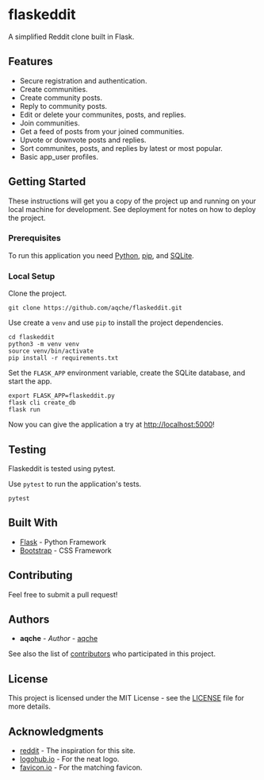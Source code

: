 # flaskeddit

A simplified Reddit clone built in Flask.

## Features

* Secure registration and authentication.
* Create communities.
* Create community posts.
* Reply to community posts.
* Edit or delete your communites, posts, and replies.
* Join communities.
* Get a feed of posts from your joined communities.
* Upvote or downvote posts and replies.
* Sort communites, posts, and replies by latest or most popular.
* Basic app_user profiles.
 
## Getting Started

These instructions will get you a copy of the project up and running on your local machine for development. See deployment for notes on how to deploy the project.

### Prerequisites

To run this application you need [Python](https://www.python.org/), [pip](https://pip.pypa.io/en/stable/), and [SQLite](https://www.sqlite.org/).

### Local Setup

Clone the project.

```
git clone https://github.com/aqche/flaskeddit.git
```

Use create a `venv` and use `pip` to install the project dependencies.

```
cd flaskeddit
python3 -m venv venv
source venv/bin/activate
pip install -r requirements.txt
```

Set the `FLASK_APP` environment variable, create the SQLite database, and start the app.

```
export FLASK_APP=flaskeddit.py
flask cli create_db
flask run
```

Now you can give the application a try at [http://localhost:5000](http://localhost:5000)!

## Testing

Flaskeddit is tested using pytest.

Use `pytest` to run the application's tests.

```
pytest
```

## Built With

* [Flask](http://flask.pocoo.org/) - Python Framework
* [Bootstrap](https://getbootstrap.com/) - CSS Framework

## Contributing

Feel free to submit a pull request!

## Authors

* **aqche** - *Author* - [aqche](https://github.com/aqche)

See also the list of [contributors](https://github.com/aqche/flaskeddit/contributors) who participated in this project.

## License

This project is licensed under the MIT License - see the [LICENSE](./LICENSE) file for more details.

## Acknowledgments

* [reddit](https://www.reddit.com/) - The inspiration for this site.
* [logohub.io](https://logohub.io/) - For the neat logo.
* [favicon.io](https://favicon.io/) - For the matching favicon.